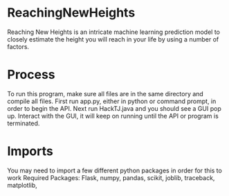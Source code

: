 # ReachingNewHeights
Reaching New Heights is an intricate machine learning prediction model to closely estimate the height you will reach in your life by using a number of factors.

# Process
To run this program, make sure all files are in the same directory and compile all files. 
First run app.py, either in python or command prompt, in order to begin the API.
Next run HackTJ.java and you should see a GUI pop up.
Interact with the GUI, it will keep on running until the API or program is terminated.

# Imports
You may need to import a few different python packages in order for this to work
Required Packages:
  Flask,
  numpy,
  pandas,
  scikit,
  joblib,
  traceback,
  matplotlib,
